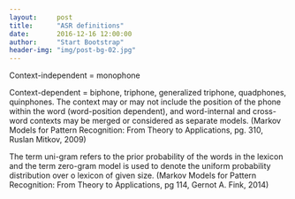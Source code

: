 ```yaml
---
layout:     post
title:      "ASR definitions"
date:       2016-12-16 12:00:00
author:     "Start Bootstrap"
header-img: "img/post-bg-02.jpg"
---
```


<p> Context-independent = monophone </p>

<p> Context-dependent = biphone, triphone, generalized triphone, quadphones, quinphones. The context may or may not include the position of the phone within the word (word-position dependent), and word-internal and cross-word contexts may be merged or considered as separate models. (Markov Models for Pattern Recognition: From Theory to Applications, pg. 310, Ruslan Mitkov, 2009)</p>


<p> The term uni-gram refers to the prior probability of the words in the lexicon and the term zero-gram model is used to denote the uniform probability distribution over o lexicon of given size. (Markov Models for Pattern Recognition: From Theory to Applications, pg 114, Gernot A. Fink, 2014)</p>

